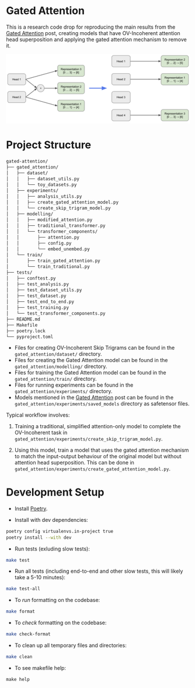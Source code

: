 # Gated Attention

This is a research code drop for reproducing the main results from the [Gated Attention](...) post, creating models that have OV-Incoherent attention head superposition and applying the gated attention mechanism to remove it.

![Attention Head Superposition](/assets/3_repr.png)

# Project Structure
```
gated-attention/
├── gated_attention/
│   ├── dataset/
│   │   ├── dataset_utils.py
│   │   └── toy_datasets.py
│   ├── experiments/
│   │   ├── analysis_utils.py
│   │   ├── create_gated_attention_model.py
│   │   └── create_skip_trigram_model.py
│   ├── modelling/
│   │   ├── modified_attention.py
│   │   ├── traditional_transformer.py
│   │   └── transformer_components/
│   │       ├── attention.py
│   │       ├── config.py
│   │       └── embed_unembed.py
│   └── train/
│       ├── train_gated_attention.py
│       └── train_traditional.py
├── tests/
│   ├── conftest.py
│   ├── test_analysis.py
│   ├── test_dataset_utils.py
│   ├── test_dataset.py
│   ├── test_end_to_end.py
│   ├── test_training.py
│   └── test_transformer_components.py
├── README.md
├── Makefile
├── poetry.lock
└── pyproject.toml
```
* Files for creating OV-Incoherent Skip Trigrams can be found in the `gated_attention/dataset/` directory.
* Files for creating the Gated Attention model can be found in the `gated_attention/modelling/` directory.
* Files for training the Gated Attention model can be found in the `gated_attention/train/` directory.
* Files for running experiments can be found in the `gated_attention/experiments/` directory.
* Models mentioned in the [Gated Attention](...) post can be found in the `gated_attention/experiments/saved_models` directory as safetensor files.

Typical workflow involves:

1. Training a traditional, simplified attention-only model to complete the OV-Incoherent task in `gated_attention/experiments/create_skip_trigram_model.py`.

2. Using this model, train a model that uses the gated attention mechanism to match the input-output behaviour of the original model but without attention head superposition. This can be done in `gated_attention/experiments/create_gated_attention_model.py`.

# Development Setup
* Install [Poetry](https://python-poetry.org/docs/#installing-with-the-official-installer).
  
* Install with dev dependencies:
  
```bash
poetry config virtualenvs.in-project true
poetry install --with dev
```

* Run tests (exluding slow tests):

```bash
make test
```

* Run all tests (including end-to-end and other slow tests, this will likely take a 5-10 minutes):

```bash
make test-all
```

* To *run* formatting on the codebase:

```bash
make format
```

* To *check* formatting on the codebase:

```bash
make check-format
```

* To clean up all temporary files and directories:

```bash
make clean
```

* To see makefile help:

```
make help
```
